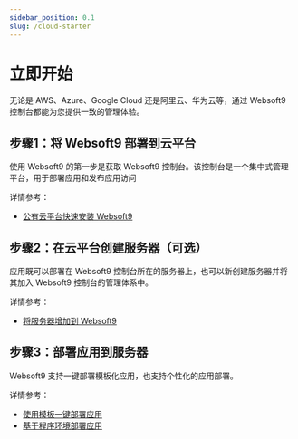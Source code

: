 ```yaml
---
sidebar_position: 0.1
slug: /cloud-starter
---
```


# 立即开始

无论是 AWS、Azure、Google Cloud 还是阿里云、华为云等，通过 Websoft9 控制台都能为您提供一致的管理体验。  

## 步骤1：将 Websoft9 部署到云平台

使用 Websoft9 的第一步是获取 Websoft9 控制台。该控制台是一个集中式管理平台，用于部署应用和发布应用访问

详情参考：

- [公有云平台快速安装 Websoft9](./install-cloud)

## 步骤2：在云平台创建服务器（可选）

应用既可以部署在 Websoft9 控制台所在的服务器上，也可以新创建服务器并将其加入 Websoft9 控制台的管理体系中。

详情参考：

- [将服务器增加到 Websoft9](./server-add)

## 步骤3：部署应用到服务器

Websoft9 支持一键部署模板化应用，也支持个性化的应用部署。

详情参考：

- [使用模板一键部署应用](./appstore-guide)
- [基于程序环境部署应用](./runtime)